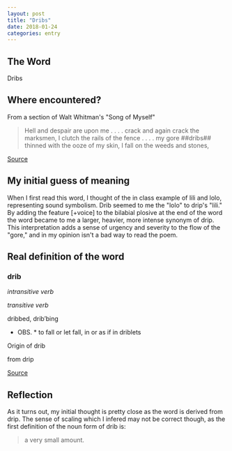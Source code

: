 ```yaml
---
layout: post
title: "Dribs"
date: 2018-01-24
categories: entry
---
```

## The Word
Dribs

## Where encountered?
From a section of Walt Whitman's "Song of Myself"

> Hell and despair are upon me . . . . crack and again crack the marksmen, 
> I clutch the rails of the fence . . . . my gore ##dribs## thinned with the ooze of my skin, 
> I fall on the weeds and stones, 

[Source](http://www.classroomelectric.org/volume1/price/texts/whitman.html)

## My initial guess of meaning
When I first read this word, I thought of the in class example of lili and lolo, representing sound symbolism. Drib seemed to me the "lolo" to drip's "lili." By adding the feature [+voice] to the bilabial plosive at the end of the word the word became to me a larger, heavier, more intense synonym of drip. This interpretation adds a sense of urgency and severity to the flow of the "gore," and in my opinion isn't a bad way to read the poem.

## Real definition of the word
### drib
*intransitive verb*

*transitive verb*

dribbed, drib′bing
* OBS. *
to fall or let fall, in or as if in driblets

Origin of drib

from drip

[Source](http://www.yourdictionary.com/drib)

## Reflection
As it turns out, my initial thought is pretty close as the word is derived from drip. The sense of scaling which I infered may not be correct though, as the first definition of the noun form of drib is: 
> a very small amount.
